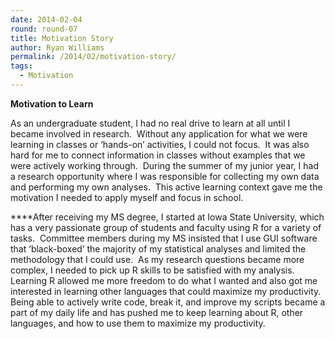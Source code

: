 ```yaml
---
date: 2014-02-04
round: round-07
title: Motivation Story
author: Ryan Williams
permalink: /2014/02/motivation-story/
tags:
  - Motivation
---
```

**Motivation to Learn**

As an undergraduate student, I had no real drive to learn at all until I became involved in research.  Without any application for what we were learning in classes or &#8216;hands-on&#8217; activities, I could not focus.  It was also hard for me to connect information in classes without examples that we were actively working through.  During the summer of my junior year, I had a research opportunity where I was responsible for collecting my own data and performing my own analyses.  This active learning context gave me the motivation I needed to apply myself and focus in school.

****After receiving my MS degree, I started at Iowa State University, which has a very passionate group of students and faculty using R for a variety of tasks.  Committee members during my MS insisted that I use GUI software that &#8216;black-boxed&#8217; the majority of my statistical analyses and limited the methodology that I could use.  As my research questions became more complex, I needed to pick up R skills to be satisfied with my analysis.  Learning R allowed me more freedom to do what I wanted and also got me interested in learning other languages that could maximize my productivity.  Being able to actively write code, break it, and improve my scripts became a part of my daily life and has pushed me to keep learning about R, other languages, and how to use them to maximize my productivity.

&nbsp;

